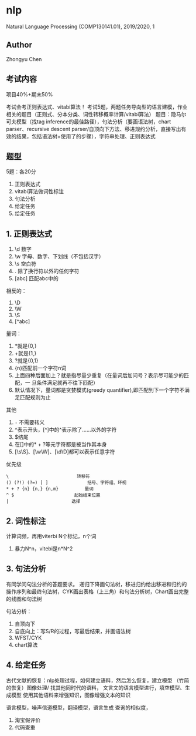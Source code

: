 # nlp
Natural Language Processing (COMP130141.01), 2019/2020, 1
## Author
Zhongyu Chen
## 考试内容

项目40%+期末50%

考试会考正则表达式、vitabi算法！
考试5题，两题任务导向型的语言建模，作业相关的题目（正则式、分本分类、词性转移概率计算/vitabi算法）
题目：隐马尔可夫模型（找tag inference的最佳路径），句法分析（要画语法树，chart parser、recursive descent parser/自顶向下方法、移进规约分析，直接写出有效的结果，包括语法树+使用了的步骤），字符串处理、正则表达式

## 题型

5题：各20分
1. 正则表达式
2. vitabi算法做词性标注
3. 句法分析
4. 给定任务
5. 给定任务

## 1. 正则表达式


1. \d 数字
2. \w 字母、数字、下划线（不包括汉字）
3. \s 空白符
4. . 除了换行符以外的任何字符
5. [abc] 匹配abc中的

相反的：
1. \D
2. \W
3. \S
4. [^abc] 

量词：
1. *就是{0,}
2. +就是{1,}
3. ?就是{0,1}
4. {n}匹配前一个字符n词
5. 上面四种后面加上？就是指尽量少重复（在量词后加问号？表示尽可能少的匹配，一 旦条件满足就再不往下匹配）
6. 默认情况下，量词都是贪婪模式(greedy quantifier),即匹配到下一个字符不满足匹配规则为止

其他
1. `-` 不需要转义
2. ^表示开头，[^]中的^表示除了……以外的字符
3. $结尾
4. 在[]中的* + ?等元字符都是被当作其本身
5. [\s\S]、[\w\W]、[\d\D]都可以表示任意字符

优先级
```
\                          转移符
() (?!) (?=) [ ]               括号、字符组、环视
* + ? {n} {n,} {n,m}          量词
^ $                       起始结束位置
|                        选择
```

## 2. 词性标注

计算词频，再用viterbi
N个标记，n个词
1. 暴力N^n，vitebi是n*N^2

## 3. 句法分析

有同学问句法分析的答题要求。
递归下降画句法树，移进归约给出移进和归约的操作序列和最终句法树，CYK画出表格（上三角）和句法分析树，Chart画出完整的线图和句法树

句法分析：
1. 自顶向下
2. 自底向上：写S/R的过程，写最后结果，并画语法树
3. WFST/CYK
4. chart算法

## 4. 给定任务


古代文献的恢复：nlp处理过程，如何建立语料，然后怎么恢复，建立模型
（竹简的恢复）图像处理/
找其他同时代的语料，
文言文的语言模型进行，填空模型、生成模型
使用其他语料来增强知识，图像增强文本的知识

语言模型，噪声信道模型，翻译模型，语言生成
查询的相似度，


1. 淘宝假评价
2. 代码查重

